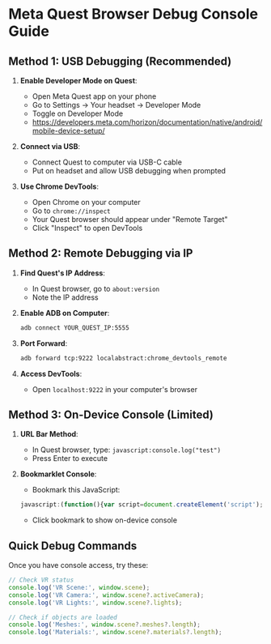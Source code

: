 # Meta Quest Browser Debug Console Guide

## Method 1: USB Debugging (Recommended)

1. **Enable Developer Mode on Quest**:
   - Open Meta Quest app on your phone
   - Go to Settings → Your headset → Developer Mode
   - Toggle on Developer Mode
   - https://developers.meta.com/horizon/documentation/native/android/mobile-device-setup/

2. **Connect via USB**:
   - Connect Quest to computer via USB-C cable
   - Put on headset and allow USB debugging when prompted

3. **Use Chrome DevTools**:
   - Open Chrome on your computer
   - Go to `chrome://inspect`
   - Your Quest browser should appear under "Remote Target"
   - Click "Inspect" to open DevTools

## Method 2: Remote Debugging via IP

1. **Find Quest's IP Address**:
   - In Quest browser, go to `about:version`
   - Note the IP address

2. **Enable ADB on Computer**:
   ```bash
   adb connect YOUR_QUEST_IP:5555
   ```

3. **Port Forward**:
   ```bash
   adb forward tcp:9222 localabstract:chrome_devtools_remote
   ```

4. **Access DevTools**:
   - Open `localhost:9222` in your computer's browser

## Method 3: On-Device Console (Limited)

1. **URL Bar Method**:
   - In Quest browser, type: `javascript:console.log("test")`
   - Press Enter to execute

2. **Bookmarklet Console**:
   - Bookmark this JavaScript: 
   ```javascript
   javascript:(function(){var script=document.createElement('script');script.src='https://cdn.jsdelivr.net/npm/eruda';document.body.appendChild(script);script.onload=function(){eruda.init();}})();
   ```
   - Click bookmark to show on-device console

## Quick Debug Commands

Once you have console access, try these:

```javascript
// Check VR status
console.log('VR Scene:', window.scene);
console.log('VR Camera:', window.scene?.activeCamera);
console.log('VR Lights:', window.scene?.lights);

// Check if objects are loaded
console.log('Meshes:', window.scene?.meshes?.length);
console.log('Materials:', window.scene?.materials?.length);
```
